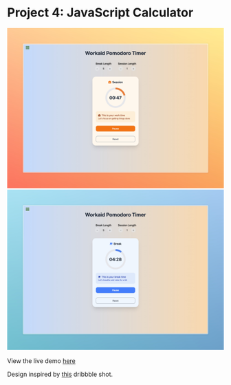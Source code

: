 # Project 4: JavaScript Calculator

![JS Calculator Image](./public/work-time.jpeg)
![JS Calculator Image](./public/break-time.jpeg)

View the live demo [here](https://twentyfive5.vercel.app/)

Design inspired by [this](https://dribbble.com/shots/22490809-Workaid-Zero-Clutter-Productivity-Timer) dribbble shot.
